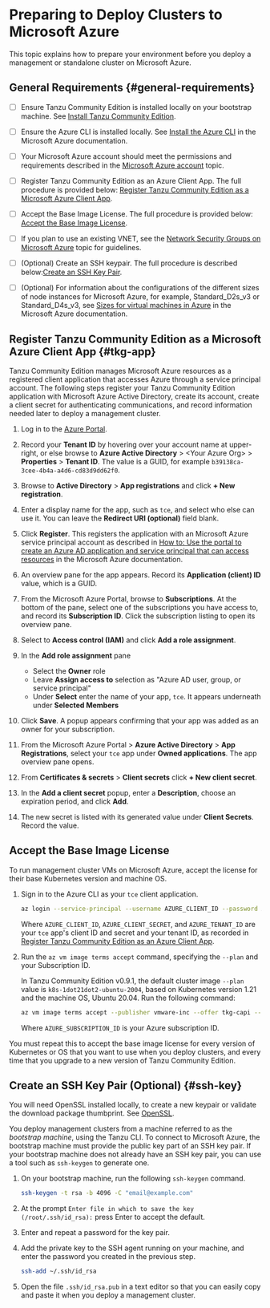 # Preparing to Deploy Clusters to Microsoft Azure

This topic explains how to prepare your environment before you deploy a management or standalone cluster on Microsoft Azure.

<!--If you are installing Tanzu Community Edition on Azure VMware Solution (AVS), you are installing to a vSphere environment.
See [Preparing Azure VMware Solution on Microsoft Azure](prepare-maas.md#prep-avs) in _Prepare a vSphere Management as a Service Infrastructure_ to prepare your environment
and [Prepare to Deploy Management Clusters to vSphere](vsphere.md) to deploy management clusters.

## <a id="process diagram"></a> Installation Process Overview

The following diagram shows the high-level steps for installing a Tanzu Community Edition management cluster on Azure, and the interfaces you use to perform them.

These steps include the preparations listed below plus the procedures described in either [Deploy Management Clusters with the Installer Interface](deploy-ui.md) or [Deploy Management Clusters from a Configuration File](deploy-cli.md).

![Process Diagram: Start, Install the Tanzu CLI, Register a TKG App on Azure, Accept the Base Image License. If first deploy and no advanced config options, deploy with installer interface. Else deploy with config file.](../images/azure-install-process.png)-->

## General Requirements {#general-requirements}

* [ ] Ensure Tanzu Community Edition is installed locally on your bootstrap machine. See [Install Tanzu Community Edition](cli-installation).

* [ ] Ensure the Azure CLI is installed locally.  See [Install the Azure CLI](https://docs.microsoft.com/en-us/cli/azure/install-azure-cli) in the Microsoft Azure documentation.

* [ ] Your Microsoft Azure account should meet the permissions and requirements described in the [Microsoft Azure account](ref-azure/#microsoft-azure-account) topic.

* [ ] Register Tanzu Community Edition as an Azure Client App. The full procedure is provided below: [Register Tanzu Community Edition as a Microsoft Azure Client App](azure-mgmt/#a-idtkg-appa-register-tanzu-community-edition-as-a-microsoft-azure-client-app).

* [ ] Accept the Base Image License.  The full procedure is provided below: [Accept the Base Image License](azure-mgmt/#accept-the-base-image-license).

* [ ] If you plan to use an existing VNET, see the [Network Security Groups on Microsoft Azure](ref-azure/#a-idnsgsa-network-security-groups-on-azure) topic for guidelines.

* [ ] (Optional) Create an SSH keypair. The full procedure is described below:[Create an SSH Key Pair](azure-mgmt/#a-idssh-keya-create-an-ssh-key-pair-optional).

* [ ] (Optional) For information about the configurations of the different sizes of node instances for Microsoft Azure, for example, Standard_D2s_v3 or Standard_D4s_v3, see [Sizes for virtual machines in Azure](https://docs.microsoft.com/en-us/azure/virtual-machines/sizes) in the  Microsoft Azure documentation.

## Register Tanzu Community Edition as a Microsoft Azure Client App {#tkg-app}

Tanzu Community Edition manages Microsoft Azure resources as a registered client application that accesses Azure through a service principal account.
The following steps register your Tanzu Community Edition application with Microsoft Azure Active Directory, create its account, create a client secret for authenticating communications, and record information needed later to deploy a management cluster.

1. Log in to the [Azure Portal](https://portal.azure.com).

1. Record your **Tenant ID** by hovering over your account name at upper-right, or else browse to **Azure Active Directory** > \<Your Azure Org\> > **Properties** > **Tenant ID**.  The value is a GUID, for example `b39138ca-3cee-4b4a-a4d6-cd83d9dd62f0`.

1. Browse to **Active Directory** > **App registrations** and click **+ New registration**.

1. Enter a display name for the app, such as `tce`, and select who else can use it.  You can leave the **Redirect URI (optional)** field blank.

1. Click **Register**.  This registers the application with an Microsoft Azure service principal account as described in [How to: Use the portal to create an Azure AD application and service principal that can access resources](https://docs.microsoft.com/en-us/azure/active-directory/develop/howto-create-service-principal-portal) in the Microsoft Azure documentation.

1. An overview pane for the app appears. Record its **Application (client) ID** value, which is a GUID.

1. From the Microsoft Azure Portal, browse to **Subscriptions**.  At the bottom of the pane, select one of the subscriptions you have access to, and record its **Subscription ID**.  Click the subscription listing to open its overview pane.

1. Select to **Access control (IAM)** and click **Add a role assignment**.

1. In the **Add role assignment** pane
   * Select the **Owner** role
   * Leave **Assign access to** selection as "Azure AD user, group, or service principal"
   * Under **Select** enter the name of your app, `tce`.  It appears underneath under **Selected Members**

1. Click **Save**. A popup appears confirming that your app was added as an owner for your subscription.

1. From the Microsoft Azure Portal > **Azure Active Directory** > **App Registrations**, select your `tce` app under **Owned applications**. The app overview pane opens.

1. From **Certificates & secrets** > **Client secrets** click **+ New client secret**.

1. In the **Add a client secret** popup, enter a **Description**, choose an expiration period, and click **Add**.

1. The new secret is listed with its generated value under **Client Secrets**.  Record the value.

## Accept the Base Image License

To run management cluster VMs on Microsoft Azure, accept the license for their base Kubernetes version and machine OS.

1. Sign in to the Azure CLI as your `tce` client application.

   ```bash
   az login --service-principal --username AZURE_CLIENT_ID --password AZURE_CLIENT_SECRET --tenant AZURE_TENANT_ID
   ```

   Where `AZURE_CLIENT_ID`, `AZURE_CLIENT_SECRET`, and `AZURE_TENANT_ID` are your `tce` app's client ID and secret and your tenant ID, as recorded in [Register Tanzu Community Edition as an Azure Client App](azure-mgmt/#a-idtkg-appa-register-tanzu-community-edition-as-an-azure-client-app).

1. Run the `az vm image terms accept` command, specifying the `--plan` and your Subscription ID.

   In Tanzu Community Edition v0.9.1, the default cluster image `--plan` value is `k8s-1dot21dot2-ubuntu-2004`, based on Kubernetes version 1.21 and the  machine OS, Ubuntu 20.04. Run the following command:

   ```sh
   az vm image terms accept --publisher vmware-inc --offer tkg-capi --plan k8s-1dot21dot2-ubuntu-2004 --subscription AZURE_SUBSCRIPTION_ID
   ```

   Where `AZURE_SUBSCRIPTION_ID` is your Azure subscription ID.

You must repeat this to accept the base image license for every version of Kubernetes or OS that you want to use when you deploy clusters, and every time that you upgrade to a new version of Tanzu Community Edition.

## Create an SSH Key Pair (Optional) {#ssh-key}

You will need OpenSSL installed locally, to create a new keypair or validate the download package thumbprint.  See [OpenSSL](https://www.openssl.org).

You deploy management clusters from a machine referred to as the _bootstrap machine_, using the Tanzu CLI.
To connect to Microsoft Azure, the bootstrap machine must provide the public key part of an SSH key pair. If your bootstrap machine does not already have an SSH key pair, you can use a tool such as `ssh-keygen` to generate one.

1. On your bootstrap machine, run the following `ssh-keygen` command.

   ```sh
   ssh-keygen -t rsa -b 4096 -C "email@example.com"
   ```

1. At the prompt `Enter file in which to save the key (/root/.ssh/id_rsa):` press Enter to accept the default.
1. Enter and repeat a password for the key pair.
1. Add the private key to the SSH agent running on your machine, and enter the password you created in the previous step.

   ```sh
   ssh-add ~/.ssh/id_rsa
   ```

1. Open the file `.ssh/id_rsa.pub` in a text editor so that you can easily copy and paste it when you deploy a management cluster.
